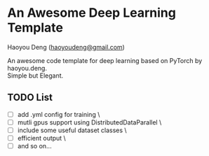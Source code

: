 # An Awesome Deep Learning Template

Haoyou Deng (haoyoudeng@gmail.com)

An awesome code template for deep learning based on PyTorch by haoyou.deng. \
Simple but Elegant.

## TODO List
- [ ] add .yml config for training \
- [ ] mutli gpus support using DistributedDataParallel \
- [ ] include some useful dataset classes \
- [ ] efficient output \
- [ ] and so on...